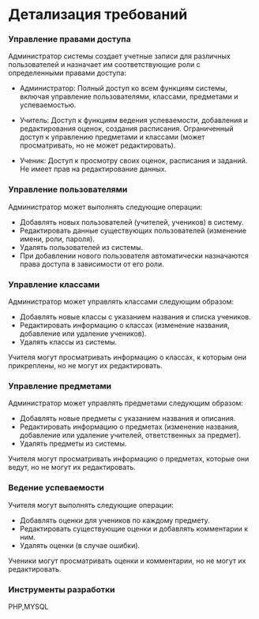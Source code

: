 # Детализация требований

### Управление правами доступа
Администратор системы создает учетные записи для различных пользователей и назначает им соответствующие роли с определенными правами доступа:

- Администратор:
Полный доступ ко всем функциям системы, включая управление пользователями, классами, предметами и успеваемостью.

- Учитель:
Доступ к функциям ведения успеваемости, добавления и редактирования оценок, создания расписания.
Ограниченный доступ к управлению предметами и классами (может просматривать, но не может редактировать).

- Ученик:
Доступ к просмотру своих оценок, расписания и заданий.
Не имеет прав на редактирование данных.

### Управление пользователями
Администратор может выполнять следующие операции:

- Добавлять новых пользователей (учителей, учеников) в систему.
- Редактировать данные существующих пользователей (изменение имени, роли, пароля).
- Удалять пользователей из системы.
- При добавлении нового пользователя автоматически назначаются права доступа в зависимости от его роли.

### Управление классами
Администратор может управлять классами следующим образом:

- Добавлять новые классы с указанием названия и списка учеников.
- Редактировать информацию о классах (изменение названия, добавление или удаление учеников).
- Удалять классы из системы.

Учителя могут просматривать информацию о классах, к которым они прикреплены, но не могут их редактировать.

### Управление предметами
Администратор может управлять предметами следующим образом:

- Добавлять новые предметы с указанием названия и описания.
- Редактировать информацию о предметах (изменение названия, добавление или удаление учителей, ответственных за предмет).
- Удалять предметы из системы.

Учителя могут просматривать информацию о предметах, которые они ведут, но не могут их редактировать.

### Ведение успеваемости
Учителя могут выполнять следующие операции:

- Добавлять оценки для учеников по каждому предмету.
- Редактировать существующие оценки и добавлять комментарии к ним.
- Удалять оценки (в случае ошибки).

Ученики могут просматривать оценки и комментарии, но не могут их редактировать.

### Инструменты разработки
PHP,MYSQL
